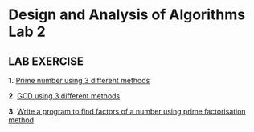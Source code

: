 # Design and Analysis of Algorithms Lab 2

## LAB EXERCISE

**1.** [Prime number using 3 different methods](q1.c)

**2.** [GCD using 3 different methods](q2.c)

**3.** [Write a program to find factors of a number using prime factorisation method](q3.c)
